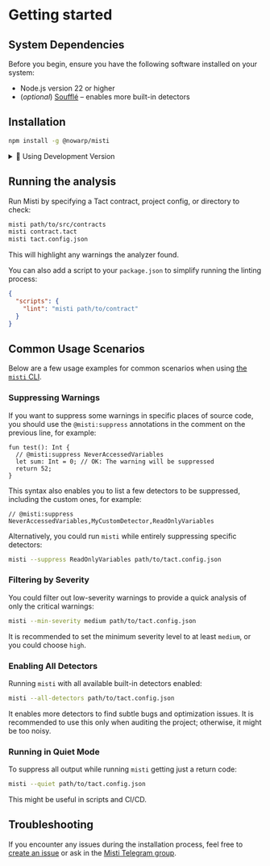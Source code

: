 # Getting started

## System Dependencies
Before you begin, ensure you have the following software installed on your system:
- Node.js version 22 or higher
- (*optional*) [Soufflé](https://souffle-lang.github.io/install) – enables more built-in detectors

## Installation
```bash
npm install -g @nowarp/misti
```

<details>
  <summary>🚧 Using Development Version</summary>

The latest development version may be unstable, yet it includes all the recently added detectors and therefore can provide a more comprehensive analysis.

To install the latest development version you should:
1. Clone Misti: `git clone https://github.com/nowarp/misti`
2. Build it: `cd misti && yarn install && yarn gen && yarn build`
3. Use it in your Tact project: `cd /path/to/tact/project && yarn add file:/path/to/misti`

</details>

## Running the analysis
Run Misti by specifying a Tact contract, project config, or directory to check:
```bash
misti path/to/src/contracts
misti contract.tact
misti tact.config.json
```

This will highlight any warnings the analyzer found.

You can also add a script to your `package.json` to simplify running the linting process:

```json
{
  "scripts": {
    "lint": "misti path/to/contract"
  }
}
```

## Common Usage Scenarios

Below are a few usage examples for common scenarios when using [the `misti` CLI](./cli.md).

### Suppressing Warnings

If you want to suppress some warnings in specific places of source code, you should use the `@misti:suppress` annotations in the comment on the previous line, for example:
```tact
fun test(): Int {
  // @misti:suppress NeverAccessedVariables
  let sum: Int = 0; // OK: The warning will be suppressed
  return 52;
}
```

This syntax also enables you to list a few detectors to be suppressed, including the custom ones, for example:
```tact
// @misti:suppress NeverAccessedVariables,MyCustomDetector,ReadOnlyVariables
```

Alternatively, you could run `misti` while entirely suppressing specific detectors:

```bash
misti --suppress ReadOnlyVariables path/to/tact.config.json
```

### Filtering by Severity

You could filter out low-severity warnings to provide a quick analysis of only the critical warnings:

```bash
misti --min-severity medium path/to/tact.config.json
```

It is recommended to set the minimum severity level to at least `medium`, or you could choose `high`.

### Enabling All Detectors

Running `misti` with all available built-in detectors enabled:

```bash
misti --all-detectors path/to/tact.config.json
```

It enables more detectors to find subtle bugs and optimization issues. It is recommended to use this only when auditing the project; otherwise, it might be too noisy.

### Running in Quiet Mode

To suppress all output while running `misti` getting just a return code:

```bash
misti --quiet path/to/tact.config.json
```

This might be useful in scripts and CI/CD.

## Troubleshooting
If you encounter any issues during the installation process, feel free to [create an issue](https://github.com/nowarp/misti/issues/new) or ask in the [Misti Telegram group](https://t.me/tonsec_chat).
